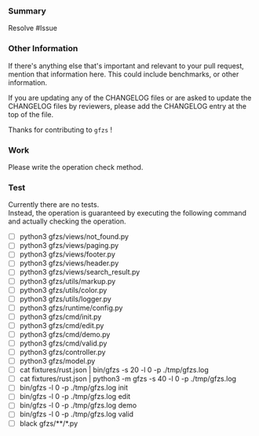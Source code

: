 ### Summary

Resolve #Issue

### Other Information

If there's anything else that's important and relevant to your pull
request, mention that information here. This could include
benchmarks, or other information.

If you are updating any of the CHANGELOG files or are asked to update the
CHANGELOG files by reviewers, please add the CHANGELOG entry at the top of the file.

Thanks for contributing to `gfzs` !


### Work

Please write the operation check method.


### Test

Currently there are no tests.  
Instead, the operation is guaranteed by executing the following command and actually checking the operation.

- [ ] python3 gfzs/views/not_found.py
- [ ] python3 gfzs/views/paging.py
- [ ] python3 gfzs/views/footer.py
- [ ] python3 gfzs/views/header.py
- [ ] python3 gfzs/views/search_result.py
- [ ] python3 gfzs/utils/markup.py
- [ ] python3 gfzs/utils/color.py
- [ ] python3 gfzs/utils/logger.py
- [ ] python3 gfzs/runtime/config.py
- [ ] python3 gfzs/cmd/init.py
- [ ] python3 gfzs/cmd/edit.py
- [ ] python3 gfzs/cmd/demo.py
- [ ] python3 gfzs/cmd/valid.py
- [ ] python3 gfzs/controller.py
- [ ] python3 gfzs/model.py
- [ ] cat fixtures/rust.json | bin/gfzs -s 20  -l 0 -p ./tmp/gfzs.log
- [ ] cat fixtures/rust.json | python3 -m gfzs -s 40 -l 0 -p ./tmp/gfzs.log
- [ ] bin/gfzs -l 0 -p ./tmp/gfzs.log init
- [ ] bin/gfzs -l 0 -p ./tmp/gfzs.log edit
- [ ] bin/gfzs -l 0 -p ./tmp/gfzs.log demo
- [ ] bin/gfzs -l 0 -p ./tmp/gfzs.log valid
- [ ] black gfzs/**/*.py
